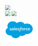 <!--
**cmagaldi79/cmagaldi79** is a ✨ _special_ ✨ repository because its `README.md` (this file) appears on your GitHub profile.

Here are some ideas to get you started:

- 🔭 I’m currently working on ...
- 🌱 I’m currently learning ...
- 👯 I’m looking to collaborate on ...
- 🤔 I’m looking for help with ...
- 💬 Ask me about ...
- 📫 How to reach me: ...
- 😄 Pronouns: ...
- ⚡ Fun fact: ...
-->

<div>
	<a href="https://github.com/cmagaldi79">
	<img height="180em" src="https://github-readme-stats.vercel.app/api?username=cmagaldi79&show_icons=true@include_all_commits=true&count_private=true&theme=dark"/>
	<!-- <img height="180em" src="https://github-readme-stats.vercel.app/api/top-langs/?username=cmagaldi79&layout=compact&langs_count=7&theme=dark"/> -->
<div>

<div> 
   	<a href="https://www.linkedin.com/in/carlos-magaldi-344753a9/" target="_blank"><img src="https://img.shields.io/badge/-LinkedIn-%230077B5?style=for-the-badge&logo=linkedin&logoColor=white" target="_blank"></a> 
	<a href = "mailto:cmagaldi79@gmail.com"><img src="https://img.shields.io/badge/-Gmail-%23333?style=for-the-badge&logo=gmail&logoColor=white" target="_blank"></a>
  	
</div>
	
<div style="display: inline_block">
	<img align="center" alt="cmagaldi79-salesforce" height="80" width="90" src="https://raw.githubusercontent.com/devicons/devicon/master/icons/salesforce/salesforce-plain.svg">
<div>
	


